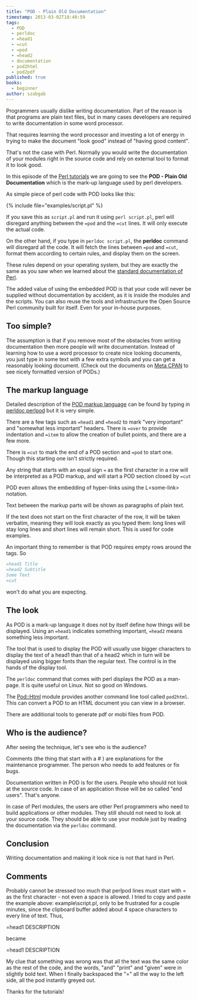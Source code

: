 ```yaml
---
title: "POD - Plain Old Documentation"
timestamp: 2013-03-02T18:40:59
tags:
  - POD
  - perldoc
  - =head1
  - =cut
  - =pod
  - =head2
  - documentation
  - pod2html
  - pod2pdf
published: true
books:
  - beginner
author: szabgab
---
```



Programmers usually dislike writing documentation. Part of the reason
is that programs are plain text files, but in many cases developers
are required to write documentation in some word processor.

That requires learning the word processor and investing a lot of energy in
trying to make the document "look good" instead of "having good content".

That's not the case with Perl. Normally you would write the
documentation of your modules right in the source code and rely
on external tool to format it to look good.


In this episode of the [Perl tutorials](/perl-tutorial)
we are going to see the **POD - Plain Old Documentation** which is
the mark-up language used by perl developers.

As simple piece of perl code with POD looks like this:

{% include file="examples/script.pl" %}

If you save this as `script.pl` and run it using `perl script.pl`,
perl will disregard anything between the `=pod` and the `=cut` lines.
It will only execute the actual code.

On the other hand, if you type in `perldoc script.pl`, the **perldoc** command
will disregard all the code. It will fetch the lines between `=pod` and `=cut`,
format them according to certain rules, and display them on the screen.

These rules depend on your operating system, but they are exactly the same as
you saw when we learned about the
[standard documentation of Perl](/core-perl-documentation-cpan-module-documentation).

The added value of using the embedded POD is that your code will never be supplied
without documentation by accident, as it is inside the modules and the scripts.
You can also reuse the tools and infrastructure the Open Source Perl community
built for itself. Even for your in-house purposes.

## Too simple?

The assumption is that if you remove most of the obstacles from writing
documentation then more people will write documentation. Instead of learning
how to use a word processor to create nice looking documents, you just
type in some text with a few extra symbols and you can get a reasonably
looking document. (Check out the documents on [Meta CPAN](http://metacpan.org/)
to see nicely formatted version of PODs.)

## The markup language

Detailed description of the [POD markup language](http://perldoc.perl.org/perlpod.html)
can be found by typing in [perldoc perlpod](http://perldoc.perl.org/perlpod.html) but
it is very simple.

There are a few tags such as `=head1` and `=head2`
to mark "very important" and "somewhat less important" headers.
There is `=over` to provide indentation and `=item`
to allow the creation of bullet points, and there are a few more.

There is `=cut` to mark the end of a POD section and
`=pod` to start one. Though this starting one isn't strictly required.

Any string that starts with an equal sign `=` as the first character in a row will
be interpreted as a POD markup, and will start a POD section closed by `=cut`

POD even allows the embedding of hyper-links using the L&lt;some-link&gt; notation.

Text between the markup parts will be shown as paragraphs of plain text.

If the text does not start on the first character of the row, it will be taken verbatim,
meaning they will look exactly as you typed them: long lines will stay
long lines and short lines will remain short. This is used for code examples.

An important thing to remember is that POD requires empty rows around the tags.
So

```perl
=head1 Title
=head2 Subtitle
Some Text
=cut
```

won't do what you are expecting.

## The look

As POD is a mark-up language it does not by itself define how things will be displayed.
Using an `=head1` indicates something important, `=head2` means something less important.

The tool that is used to display the POD will usually use bigger characters to display the
text of a head1 than that of a head2 which in turn will be displayed using bigger fonts than the regular
text. The control is in the hands of the display tool.

The `perldoc` command that comes with perl displays the POD as a man-page. It is quite useful on Linux.
Not so good on Windows.

The [Pod::Html](https://metacpan.org/pod/Pod::Html) module provides another command line tool called
`pod2html`. This can convert a POD to an HTML document you can view in a browser.

There are additional tools to generate pdf or mobi files from POD.

## Who is the audience?

After seeing the technique, let's see who is the audience?

Comments (the thing that start with a # ) are explanations for
the maintenance programmer. The person who needs to add features
or fix bugs.

Documentation written in POD is for the users. People who should not
look at the source code. In case of an application those will be
so called "end users". That's anyone.

In case of Perl modules, the users are other Perl programmers who need
to build applications or other modules. They still should not
need to look at your source code. They should be able to use
your module just by reading the documentation via the
`perldoc` command.


## Conclusion

Writing documentation and making it look nice is not that hard in Perl.


## Comments

Probably cannot be stressed too much that perlpod lines must start with = as the first character - not even a space is allowed. I tried to copy and paste the example above: example\script.pl, only to be frustrated for a couple minutes, since the clipboard buffer added about 4 space characters to every line of text. Thus,

  =head1 DESCRIPTION

  became

  =head1 DESCRIPTION

My clue that something was wrong was that all the text was the same color as the rest of the code, and the words, "and" "print" and "given" were in slightly bold text. When I finally backspaced the "=" all the way to the left side, all the pod instantly greyed out.

Thanks for the tutorials!


